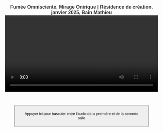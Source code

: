 <html lang="fr">
<head>
<meta charset="UTF-8">
<meta name="viewport" content="width=device-width, initial-scale=1.0">
<title>Félix-Antoine Coutu</title>
<style>
   body {
       font-family: Arial, sans-serif;
       text-align: center;
       padding: 16px;
   }
   video {
       width: 100%;
       max-width: 3000px;
   }
   button {
       margin: 30px;
       padding: 20px;
       font-size: 12px;
   }
   /* Changer la taille de la police pour les titres */
   h1 {
      font-size: 16px !important;  /* Ajuste la taille ici comme tu le souhaites */
      font-weight: bold;
      color: #333;  /* Facultatif : change la couleur si nécessaire */
      margin: 0;  /* Empêche les marges par défaut entre les h1 */
      border: none;  /* Enlève les bordures */
   }
   /* Si tu veux ajouter des espacements spécifiques entre les deux titres */
   .titre-1 {
      margin-bottom: 0px;  /* Ajoute un espace après le premier titre */
   }
</style>
</head>
<body>

<!-- Premier titre avec une classe pour un espacement -->
<h1 class="titre-1">Fumée Omnisciente, Mirage Onirique | Résidence de création, janvier 2025, Bain Mathieu</h1>

<!-- Vidéo divisée en deux (les deux salles) -->
<video id="video" controls autoplay>
   <source src="https://dl.dropboxusercontent.com/scl/fi/vn856dku4ckgm35azhbz1/Fumee-Omnisciente-Mirage-Onirique02.mp4?rlkey=khuru1f6c5woeclemz1ai9rlz&st=pksoqe29&raw=1" type="video/mp4">    
   Votre navigateur ne prend pas en charge la vidéo HTML5.
</video>

<!-- Pistes audio -->
<audio id="audioSalle1" loop>
   <source src="https://www.dropbox.com/scl/fi/5y2aka0keombw6ha0ltg4/FOMO_Audio_Perfo-res-Bain-Mathieu.wav?rlkey=bjy3ssu3mofyg2m5jgvbvwmgl&st=9brcjj0g&raw=1" type="audio/wav">
   Votre navigateur ne prend pas en charge l'audio.
</audio>
<audio id="audioSalle2" loop>
   <source src="audio_salle2.mp3" type="audio/mp3">
   Votre navigateur ne prend pas en charge l'audio.
</audio>

<!-- Boutons de contrôle -->
<button id="btnBascule">Appuyer ici pour basculer entre l'audio de la première et de la seconde salle</button>

  <!-- Script JavaScript intégré -->
  <script>
   var audioSalle1 = document.getElementById("audioSalle1");
   var audioSalle2 = document.getElementById("audioSalle2");
   var video = document.getElementById("video");

   // Variable pour mémoriser l'audio actif
   var audioActif = null;

   // Lors du démarrage de la vidéo
   video.addEventListener("play", function() {
       audioSalle1.play();
       audioSalle2.play();
       audioSalle1.muted = true;  // D'abord, mute l'audio de la salle 1
       audioSalle2.muted = false; // L'audio de la salle 2 est actif
       audioActif = audioSalle2;  // Mémoriser l'audio actif (Salle 2)
   });

   // Lors de la mise en pause de la vidéo
   video.addEventListener("pause", function() {
       // Mémoriser l'audio actif au moment de la pause
       if (!audioSalle1.muted) {
           audioActif = audioSalle1;
       } else {
           audioActif = audioSalle2;
       }

       // Mettre en pause les deux audios
       audioSalle1.pause();
       audioSalle2.pause();
   });

   // Lors de la reprise de la vidéo (après pause)
   video.addEventListener("play", function() {
       if (audioActif) {
           audioActif.play();  // Reprendre l'audio actif
           audioActif.currentTime = video.currentTime;  // Synchroniser l'audio avec la vidéo
       }
   });

   // Synchroniser la position de l'audio avec celle de la vidéo
   video.addEventListener("timeupdate", function() {
       var currentTime = video.currentTime;
       audioSalle1.currentTime = currentTime;
       audioSalle2.currentTime = currentTime;
   });

   // Lorsqu'on se déplace dans la vidéo, on reprend l'audio actif
   video.addEventListener("seeked", function() {
       if (audioActif) {
           audioActif.currentTime = video.currentTime;  // Synchroniser l'audio
           audioActif.play();  // Relancer l'audio actif
       }
   });

   // Bascule entre l'audio de la première et de la seconde salle
   document.getElementById("btnBascule").addEventListener("click", function() {
       if (audioSalle1.muted) {
           // Si l'audio de la salle 1 est muet, on le rend audible et mute celui de la salle 2
           audioSalle1.muted = false;
           audioSalle2.muted = true;
           audioActif = audioSalle1;  // Mémoriser l'audio actif
       } else {
           // Si l'audio de la salle 2 est muet, on le rend audible et mute celui de la salle 1
           audioSalle1.muted = true;
           audioSalle2.muted = false;
           audioActif = audioSalle2;  // Mémoriser l'audio actif
       }
   });
   </script>

</body>
</html>
